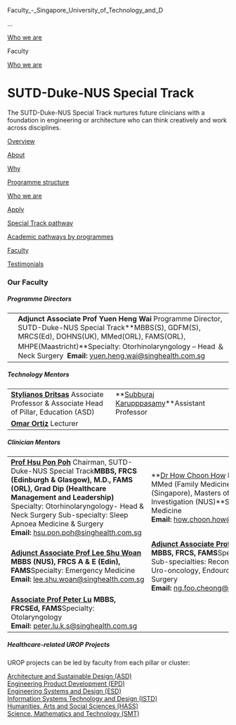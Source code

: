 Faculty_-_Singapore_University_of_Technology_and_D



…

 [Who we are](/education/undergraduate/special-programmes/sutd-duke-nus-special-track/who-we-are) 

Faculty

[Who we are](https://www.sutd.edu.sg/education/undergraduate/special-programmes/sutd-duke-nus-special-track/who-we-are)

SUTD-Duke-NUS Special Track
===========================

The SUTD-Duke-NUS Special Track nurtures future clinicians with a foundation in engineering or architecture who can think creatively and work across disciplines.

[Overview](/education/undergraduate/special-programmes/sutd-duke-nus-special-track/overview/#tabs)

[About](/education/undergraduate/special-programmes/sutd-duke-nus-special-track/about/#tabs)

[Why](/education/undergraduate/special-programmes/sutd-duke-nus-special-track/why/#tabs)

[Programme structure](/education/undergraduate/special-programmes/sutd-duke-nus-special-track/programme-structure/#tabs)

[Who we are](/education/undergraduate/special-programmes/sutd-duke-nus-special-track/who-we-are/#tabs)

[Apply](/education/undergraduate/special-programmes/sutd-duke-nus-special-track/apply/#tabs)

[Special Track pathway](/education/undergraduate/special-programmes/sutd-duke-nus-special-track/programme-structure/special-track-pathway#tabs)

[Academic pathways by programmes](/education/undergraduate/special-programmes/sutd-duke-nus-special-track/programme-structure/academic-pathways/#tabs)

[Faculty](/education/undergraduate/special-programmes/sutd-duke-nus-special-track/who-we-are/faculty/#tabs)

[Testimonials](/education/undergraduate/special-programmes/sutd-duke-nus-special-track/who-we-are/testimonials/#tabs)

### Our Faculty

##### **Programme Directors**



|  |  |
| --- | --- |
|  | **Adjunct Associate Prof Yuen Heng Wai**  Programme Director, SUTD-Duke-NUS Special Track**MBBS(S), GDFM(S), MRCS(Ed), DOHNS(UK), MMed(ORL), FAMS(ORL), MHPE(Maastricht)**Specialty: Otorhinolaryngology – Head ＆ Neck Surgery  **Email:** [yuen.heng.wai@singhealth.com.sg](mailto:yuen.heng.wai@singhealth.com.sg) |



##### **Technology Mentors**

|  |  |
| --- | --- |
| **[Stylianos Dritsas](/profile/stylianos-dritsas/)**  Associate Professor & Associate Head of Pillar, Education (ASD) | **[Subburaj Karupppasamy](/profile/subburaj-karupppasamy/)**Assistant Professor |
| **[Omar Ortiz](/profile/omar-ortiz/)**  Lecturer |  |



##### **Clinician Mentors**

|  |  |
| --- | --- |
| [**Prof Hsu Pon Poh**](https://www.singhealth.com.sg/profile/hsu-pon-poh)  Chairman, SUTD-Duke-NUS Special Track**MBBS, FRCS (Edinburgh & Glasgow), M.D., FAMS (ORL), Grad Dip (Healthcare Management and Leadership)**  Specialty: Otorhinolaryngology- Head & Neck Surgery    Sub-specialty: Sleep Apnoea Medicine & Surgery    **Email:** [hsu.pon.poh@singhealth.com.sg](mailto:hsu.pon.poh@singhealth.com.sg) | **[Dr How Choon How](https://www.singhealth.com.sg/profile/how-choon-how)  MBBS (NUS), MMed (Family Medicine), FCFP (Singapore), Masters of Clinical Investigation (NUS)**Specialty: Family Medicine  **Email:** [how.choon.how@singhealth.com.sg](mailto:how.choon.how@singhealth.com.sg) |
| **[Adjunct Associate Prof Lee Shu Woan](http://www.singhealth.com.sg/profile/lee-shu-woan)**  **MBBS (NUS), FRCS A & E (Edin), FAMS**Specialty: Emergency Medicine  **Email:** [lee.shu.woan@singhealth.com.sg](mailto:lee.shu.woan@singhealth.com.sg) | **[Adjunct Associate Prof Ng Foo Cheong](https://www.singhealth.com.sg/profile/ng-foo-cheong)  MBBS, FRCS, FAMS**Specialty: Urology  Sub-specialties: Reconstructive Urology, Uro-oncology, Endourology, Robotic Surgery    **Email:** [ng.foo.cheong@singhealth.com.sg](mailto:ng.foo.cheong@singhealth.com.sg) |
| **[Associate Prof Peter Lu](https://www.singhealth.com.sg/profile/lu-kuo-sun-peter)  MBBS, FRCSEd, FAMS**Specialty: Otolaryngology  **Email:** [peter.lu.k.s@singhealth.com.sg](mailto:peter.lu.k.s@singhealth.com.sg) |  |



##### **Healthcare-related UROP Projects**

UROP projects can be led by faculty from each pillar or cluster:

[Architecture and Sustainable Design (ASD)](/about/people/faculty/?pillar-cluster=1167#general-listing)  
[Engineering Product Development (EPD)](/about/people/faculty/?pillar-cluster=44#general-listing)  
[Engineering Systems and Design (ESD)](/about/people/faculty/?pillar-cluster=99#general-listing)  
[Information Systems Technology and Design (ISTD)](/about/people/faculty/?pillar-cluster=11#general-listing)  
[Humanities, Arts and Social Sciences (HASS)](/about/people/faculty/?pillar-cluster=56#general-listing)  
[Science, Mathematics and Technology (SMT)](/about/people/faculty/?pillar-cluster=45#general-listing)

